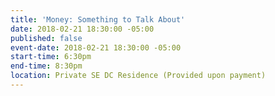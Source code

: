 ```yaml
---
title: 'Money: Something to Talk About'
date: 2018-02-21 18:30:00 -05:00
published: false
event-date: 2018-02-21 18:30:00 -05:00
start-time: 6:30pm
end-time: 8:30pm
location: Private SE DC Residence (Provided upon payment)
---
```


